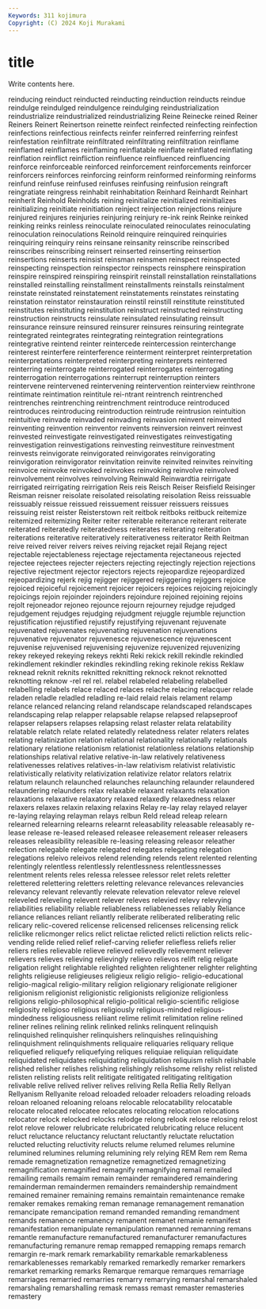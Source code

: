 ```yaml
---
Keywords: 311 kojimura
Copyright: (C) 2024 Koji Murakami
---
```


# title

Write contents here.



 reinducing reinduct reinducted reinducting reinduction reinducts reindue reindulge
reindulged reindulgence reindulging reindustrialization reindustrialize reindustrialized reindustrializing Reine Reinecke reined
Reiner Reiners Reinert Reinertson reinette reinfect reinfected reinfecting reinfection reinfections
reinfectious reinfects reinfer reinferred reinferring reinfest reinfestation reinfiltrate reinfiltrated reinfiltrating
reinfiltration reinflame reinflamed reinflames reinflaming reinflatable reinflate reinflated reinflating reinflation
reinflict reinfliction reinfluence reinfluenced reinfluencing reinforce reinforceable reinforced reinforcement reinforcements
reinforcer reinforcers reinforces reinforcing reinform reinformed reinforming reinforms reinfund reinfuse
reinfused reinfuses reinfusing reinfusion reingraft reingratiate reingress reinhabit reinhabitation Reinhard
Reinhardt Reinhart reinherit Reinhold Reinholds reining reinitialize reinitialized reinitializes reinitializing
reinitiate reinitiation reinject reinjection reinjections reinjure reinjured reinjures reinjuries reinjuring
reinjury re-ink reink Reinke reinked reinking reinks reinless reinoculate reinoculated
reinoculates reinoculating reinoculation reinoculations Reinold reinquire reinquired reinquiries reinquiring reinquiry
reins reinsane reinsanity reinscribe reinscribed reinscribes reinscribing reinsert reinserted reinserting
reinsertion reinsertions reinserts reinsist reinsman reinsmen reinspect reinspected reinspecting reinspection
reinspector reinspects reinsphere reinspiration reinspire reinspired reinspiring reinspirit reinstall reinstallation
reinstallations reinstalled reinstalling reinstallment reinstallments reinstalls reinstalment reinstate reinstated reinstatement
reinstatements reinstates reinstating reinstation reinstator reinstauration reinstil reinstill reinstitute reinstituted
reinstitutes reinstituting reinstitution reinstruct reinstructed reinstructing reinstruction reinstructs reinsulate reinsulated
reinsulating reinsult reinsurance reinsure reinsured reinsurer reinsures reinsuring reintegrate reintegrated
reintegrates reintegrating reintegration reintegrations reintegrative reintend reinter reintercede reintercession reinterchange
reinterest reinterfere reinterference reinterment reinterpret reinterpretation reinterpretations reinterpreted reinterpreting reinterprets
reinterred reinterring reinterrogate reinterrogated reinterrogates reinterrogating reinterrogation reinterrogations reinterrupt reinterruption
reinters reintervene reintervened reintervening reintervention reinterview reinthrone reintimate reintimation reintitule
rei-ntrant reintrench reintrenched reintrenches reintrenching reintrenchment reintroduce reintroduced reintroduces reintroducing
reintroduction reintrude reintrusion reintuition reintuitive reinvade reinvaded reinvading reinvasion reinvent
reinvented reinventing reinvention reinventor reinvents reinversion reinvert reinvest reinvested reinvestigate
reinvestigated reinvestigates reinvestigating reinvestigation reinvestigations reinvesting reinvestiture reinvestment reinvests reinvigorate
reinvigorated reinvigorates reinvigorating reinvigoration reinvigorator reinvitation reinvite reinvited reinvites reinviting
reinvoice reinvoke reinvoked reinvokes reinvoking reinvolve reinvolved reinvolvement reinvolves reinvolving
Reinwald Reinwardtia reirrigate reirrigated reirrigating reirrigation Reis reis Reisch Reiser
Reisfield Reisinger Reisman reisner reisolate reisolated reisolating reisolation Reiss reissuable
reissuably reissue reissued reissuement reissuer reissuers reissues reissuing reist reister
Reisterstown reit reitbok reitboks reitbuck reitemize reitemized reitemizing Reiter reiter
reiterable reiterance reiterant reiterate reiterated reiteratedly reiteratedness reiterates reiterating reiteration
reiterations reiterative reiteratively reiterativeness reiterator Reith Reitman reive reived reiver
reivers reives reiving rejacket rejail Rejang reject rejectable rejectableness rejectage
rejectamenta rejectaneous rejected rejectee rejectees rejecter rejecters rejecting rejectingly rejection
rejections rejective rejectment rejector rejectors rejects rejeopardize rejeopardized rejeopardizing rejerk
rejig rejigger rejiggered rejiggering rejiggers rejoice rejoiced rejoiceful rejoicement rejoicer
rejoicers rejoices rejoicing rejoicingly rejoicings rejoin rejoinder rejoinders rejoindure rejoined
rejoining rejoins rejolt rejoneador rejoneo rejounce rejourn rejourney rejudge rejudged
rejudgement rejudges rejudging rejudgment rejuggle rejumble rejunction rejustification rejustified rejustify
rejustifying rejuvenant rejuvenate rejuvenated rejuvenates rejuvenating rejuvenation rejuvenations rejuvenative rejuvenator
rejuvenesce rejuvenescence rejuvenescent rejuvenise rejuvenised rejuvenising rejuvenize rejuvenized rejuvenizing rekey
rekeyed rekeying rekeys rekhti Reki rekick rekill rekindle rekindled rekindlement
rekindler rekindles rekindling reking rekinole rekiss Reklaw reknead reknit reknits
reknitted reknitting reknock reknot reknotted reknotting reknow -rel rel rel.
relabel relabeled relabeling relabelled relabelling relabels relace relaced relaces relache
relacing relacquer relade reladen reladle reladled reladling re-laid relaid relais
relament relamp relance relanced relancing reland relandscape relandscaped relandscapes relandscaping
relap relapper relapsable relapse relapsed relapseproof relapser relapsers relapses relapsing
relast relaster relata relatability relatable relatch relate related relatedly relatedness
relater relaters relates relating relatinization relation relational relationality relationally relationals
relationary relatione relationism relationist relationless relations relationship relationships relatival relative
relative-in-law relatively relativeness relativenesses relatives relatives-in-law relativism relativist relativistic relativistically
relativity relativization relativize relator relators relatrix relatum relaunch relaunched relaunches
relaunching relaunder relaundered relaundering relaunders relax relaxable relaxant relaxants relaxation
relaxations relaxative relaxatory relaxed relaxedly relaxedness relaxer relaxers relaxes relaxin
relaxing relaxins Relay re-lay relay relayed relayer re-laying relaying relayman
relays relbun Reld relead releap relearn relearned relearning relearns relearnt
releasability releasable releasably re-lease release re-leased released releasee releasement releaser
releasers releases releasibility releasible re-leasing releasing releasor releather relection relegable
relegate relegated relegates relegating relegation relegations releivo releivos relend relending
relends relent relented relenting relentingly relentless relentlessly relentlessness relentlessnesses relentment
relents reles relessa relessee relessor relet relets reletter relettered relettering
reletters reletting relevance relevances relevancies relevancy relevant relevantly relevate relevation
relevator releve relevel releveled releveling relevent relever releves relevied relevy
relevying reliabilities reliability reliable reliableness reliablenesses reliably Reliance reliance reliances
reliant reliantly reliberate reliberated reliberating relic relicary relic-covered relicense relicensed
relicenses relicensing relick reliclike relicmonger relics relict relictae relicted relicti
reliction relicts relic-vending relide relied relief relief-carving reliefer reliefless reliefs
relier reliers relies relievable relieve relieved relievedly relievement reliever relievers
relieves relieving relievingly relievo relievos relift relig religate religation relight
relightable relighted relighten relightener relighter relighting relights religieuse religieuses religieux
religio religio- religio-educational religio-magical religio-military religion religionary religionate religioner religionism
religionist religionistic religionists religionize religionless religions religio-philosophical religio-political religio-scientific religiose
religiosity religioso religious religiously religious-minded religious-mindedness religiousness reliiant relime relimit
relimitation reline relined reliner relines relining relink relinked relinks relinquent
relinquish relinquished relinquisher relinquishers relinquishes relinquishing relinquishment relinquishments reliquaire reliquaries
reliquary relique reliquefied reliquefy reliquefying reliques reliquiae reliquian reliquidate reliquidated
reliquidates reliquidating reliquidation reliquism relish relishable relished relisher relishes relishing
relishingly relishsome relishy relist relisted relisten relisting relists relit relitigate
relitigated relitigating relitigation relivable relive relived reliver relives reliving Rella
Rellia Relly Rellyan Rellyanism Rellyanite reload reloaded reloader reloaders reloading
reloads reloan reloaned reloaning reloans relocable relocatability relocatable relocate relocated
relocatee relocates relocating relocation relocations relocator relock relocked relocks relodge
relong relook relose relosing relost relot relove relower relubricate relubricated
relubricating reluce relucent reluct reluctance reluctancy reluctant reluctantly reluctate reluctation
relucted relucting reluctivity relucts relume relumed relumes relumine relumined relumines
reluming relumining rely relying REM Rem rem Rema remade remagnetization
remagnetize remagnetized remagnetizing remagnification remagnified remagnify remagnifying remail remailed remailing
remails remaim remain remainder remaindered remaindering remainderman remaindermen remainders remaindership
remaindment remained remainer remaining remains remaintain remaintenance remake remaker remakes
remaking reman remanage remanagement remanation remancipate remancipation remand remanded remanding
remandment remands remanence remanency remanent remanet remanie remanifest remanifestation remanipulate
remanipulation remanned remanning remans remantle remanufacture remanufactured remanufacturer remanufactures remanufacturing
remanure remap remapped remapping remaps remarch remargin re-mark remark remarkability
remarkable remarkableness remarkablenesses remarkably remarked remarkedly remarker remarkers remarket remarking
remarks Remarque remarque remarques remarriage remarriages remarried remarries remarry remarrying
remarshal remarshaled remarshaling remarshalling remask remass remast remaster remasteries remastery
